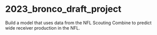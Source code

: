 # 2023_bronco_draft_project
Build a model that uses data from the NFL Scouting Combine to predict wide receiver production in the NFL.
